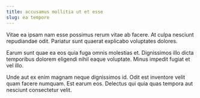 ```yaml
---
title: accusamus mollitia ut et esse
slug: ea tempore
---
```


Vitae ea ipsam nam esse possimus rerum vitae ab facere. At culpa nesciunt repudiandae odit. Pariatur sunt quaerat explicabo voluptates dolores.

Earum sunt quae ea eos quia fuga omnis molestias et. Dignissimos illo dicta temporibus dolorem eligendi nihil eaque voluptate. Minus impedit fugiat et vel illo.

Unde aut ex enim magnam neque dignissimos id. Odit est inventore velit quam facere numquam. Est earum eos. Delectus qui quia quas tempora aut nesciunt consectetur velit.
